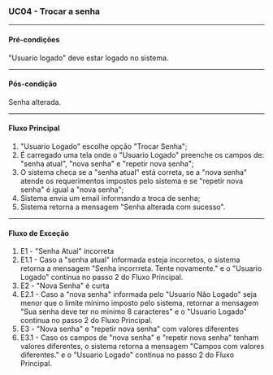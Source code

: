 ### UC04 - Trocar a senha
---
#### Pré-condições
"Usuario logado" deve estar logado no sistema.

---
#### Pós-condição
Senha alterada. 

---
#### Fluxo Principal
1. "Usuario Logado" escolhe opção "Trocar Senha";
2. É carregado uma tela onde o "Usuario Logado" preenche os campos de: "senha atual", "nova senha" e "repetir nova senha";
3. O sistema checa se a "senha atual" está correta, se a "nova senha" atende os requerimentos impostos pelo sistema e se "repetir nova senha" é igual a "nova senha";
4. Sistema envia um email informando a troca de senha;
5. Sistema retorna a mensagem "Senha alterada com sucesso".

---
#### Fluxo de Exceção
1. E1 - "Senha Atual" incorreta
2. E1.1 - Caso a "senha atual" informada esteja incorretos, o sistema retorna a mensagem "Senha incorrreta. Tente novamente." e o "Usuario Logado" continua no passo 2 do Fluxo Principal.
3. E2 - "Nova Senha" é curta
4. E2.1 - Caso a "nova senha" informada pelo "Usuario Não Logado" seja menor que o limite mínimo imposto pelo sistema, retornar a mensagem "Sua senha deve ter no minimo 8 caracteres" e o "Usuario Logado" continua no passo 2 do Fluxo Principal.
5. E3 - "Nova senha" e "repetir nova senha" com valores diferentes
6. E3.1 - Caso os campos de "nova senha" e "repetir nova senha" tenham valores diferentes, o sistema retorna a mensagem "Campos com valores diferentes." e o "Usuario Logado" continua no passo 2 do Fluxo Principal.
